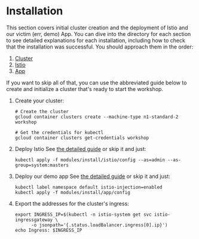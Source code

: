 Installation
===

This section covers initial cluster creation and the deployment of Istio and our victim (err, demo) App. You can dive into the directory for each section to see detailed explanations for each installation, including how to check that the installation was successful. You should approach them in the order:
1. [Cluster](cluster/)
2. [Istio](istio/)
4. [App](app/)

If you want to skip all of that, you can use the abbreviated guide below to create and initialize a cluster that's ready to start the workshop.

1. Create your cluster:
    
    ```shell
    # Create the cluster
    gcloud container clusters create --machine-type n1-standard-2 workshop
    
    # Get the credentials for kubectl
    gcloud container clusters get-credentials workshop
    ```

1. Deploy Istio
See [the detailed guide](istio/README.md) or skip it and just:
    ```shell
    kubectl apply -f modules/install/istio/config --as=admin --as-group=system:masters
    ```

1. Deploy our demo app
See [the detailed guide](app/README.md) or skip it and just:
    ```shell
    kubectl label namespace default istio-injection=enabled
    kubectl apply -f modules/install/app/config
    ```

1. Export the addresses for the cluster's ingress:
    
    ```shell
    export INGRESS_IP=$(kubectl -n istio-system get svc istio-ingressgateway \
          -o jsonpath='{.status.loadBalancer.ingress[0].ip}')
    echo Ingress: $INGRESS_IP
    ```
